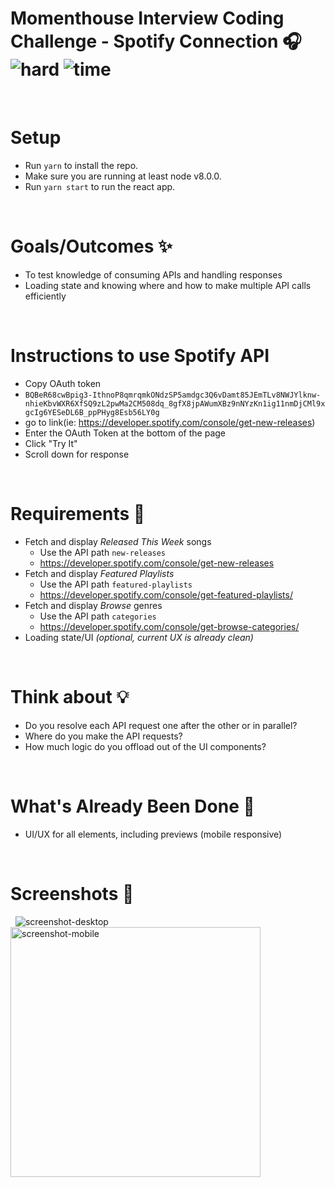 # Momenthouse Interview Coding Challenge - Spotify Connection 🎧 &nbsp; ![hard](https://img.shields.io/badge/-Hard-red) ![time](https://img.shields.io/badge/%E2%8F%B0-60m-blue) 

&nbsp;
# Setup
-  Run `yarn` to install the repo.
- Make sure you are running at least node v8.0.0.
- Run `yarn start` to run the react app.

&nbsp;
# Goals/Outcomes ✨
- To test knowledge of consuming APIs and handling responses
- Loading state and knowing where and how to make multiple API calls efficiently


&nbsp;
# Instructions to use Spotify API
- Copy OAuth token
- `BQBeR68cwBpig3-IthnoP8qmrqmkONdzSP5amdgc3Q6vDamt85JEmTLv8NWJYlknw-nhieKbvWXR6XfSQ9zL2pwMa2CM508dq_8gfX8jpAWumXBz9nNYzKn1ig11nmDjCMl9xgcIg6YESeDL6B_ppPHyg8Esb56LY0g`
- go to link(ie: https://developer.spotify.com/console/get-new-releases)
- Enter the OAuth Token at the bottom of the page
- Click "Try It"
- Scroll down for response


&nbsp;
# Requirements 📖
- Fetch and display *Released This Week* songs
  - Use the API path `new-releases`
  - https://developer.spotify.com/console/get-new-releases
- Fetch and display *Featured Playlists*
  - Use the API path `featured-playlists`
  - https://developer.spotify.com/console/get-featured-playlists/
- Fetch and display *Browse* genres
  - Use the API path `categories`
  - https://developer.spotify.com/console/get-browse-categories/
- Loading state/UI *(optional, current UX is already clean)*

&nbsp;
# Think about 💡
- Do you resolve each API request one after the other or in parallel?
- Where do you make the API requests?
- How much logic do you offload out of the UI components?

&nbsp;
# What's Already Been Done 🏁
- UI/UX for all elements, including previews (mobile responsive)

&nbsp;
# Screenshots 🌄
&nbsp;
![screenshot-desktop](https://puu.sh/GwPLE/3be580156a.png)
<img alt="screenshot-mobile" width=400 src="https://puu.sh/GwPLS/0bcb566d23.png" />
